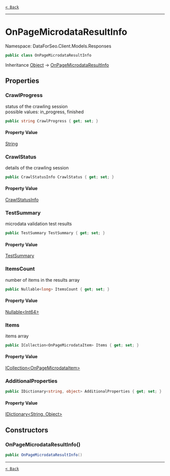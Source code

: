 [`< Back`](./)

---

# OnPageMicrodataResultInfo

Namespace: DataForSeo.Client.Models.Responses

```csharp
public class OnPageMicrodataResultInfo
```

Inheritance [Object](https://docs.microsoft.com/en-us/dotnet/api/system.object) → [OnPageMicrodataResultInfo](./dataforseo.client.models.responses.onpagemicrodataresultinfo)

## Properties

### **CrawlProgress**

status of the crawling session
 <br>possible values: in_progress, finished

```csharp
public string CrawlProgress { get; set; }
```

#### Property Value

[String](https://docs.microsoft.com/en-us/dotnet/api/system.string)<br>

### **CrawlStatus**

details of the crawling session

```csharp
public CrawlStatusInfo CrawlStatus { get; set; }
```

#### Property Value

[CrawlStatusInfo](./dataforseo.client.models.crawlstatusinfo)<br>

### **TestSummary**

microdata validation test results

```csharp
public TestSummary TestSummary { get; set; }
```

#### Property Value

[TestSummary](./dataforseo.client.models.testsummary)<br>

### **ItemsCount**

number of items in the results array

```csharp
public Nullable<long> ItemsCount { get; set; }
```

#### Property Value

[Nullable&lt;Int64&gt;](https://docs.microsoft.com/en-us/dotnet/api/system.nullable-1)<br>

### **Items**

items array

```csharp
public ICollection<OnPageMicrodataItem> Items { get; set; }
```

#### Property Value

[ICollection&lt;OnPageMicrodataItem&gt;](./dataforseo.client.models.onpagemicrodataitem)<br>

### **AdditionalProperties**

```csharp
public IDictionary<string, object> AdditionalProperties { get; set; }
```

#### Property Value

[IDictionary&lt;String, Object&gt;](https://docs.microsoft.com/en-us/dotnet/api/system.collections.generic.idictionary-2)<br>

## Constructors

### **OnPageMicrodataResultInfo()**

```csharp
public OnPageMicrodataResultInfo()
```

---

[`< Back`](./)
